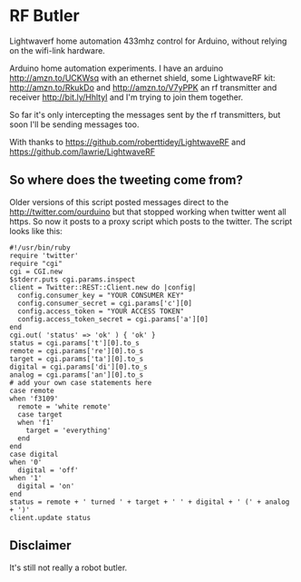 # RF Butler

Lightwaverf home automation 433mhz control for Arduino,
without relying on the wifi-link hardware.

Arduino home automation experiments. I have an arduino http://amzn.to/UCKWsq
with an ethernet shield, some LightwaveRF kit: http://amzn.to/RkukDo and
http://amzn.to/V7yPPK an rf transmitter and receiver http://bit.ly/HhltyI
and I'm trying to join them together.

So far it's only intercepting the messages sent by the rf transmitters, but soon I'll be sending messages too.

With thanks to https://github.com/roberttidey/LightwaveRF and https://github.com/lawrie/LightwaveRF

## So where does the tweeting come from?

Older versions of this script posted messages direct to the http://twitter.com/ourduino but that stopped working when twitter went all https. So now it posts to a proxy script which posts to the twitter. The script looks like this:

    #!/usr/bin/ruby
    require 'twitter'
    require "cgi"
    cgi = CGI.new
    $stderr.puts cgi.params.inspect
    client = Twitter::REST::Client.new do |config|
      config.consumer_key = "YOUR CONSUMER KEY"
      config.consumer_secret = cgi.params['c'][0]
      config.access_token = "YOUR ACCESS TOKEN"
      config.access_token_secret = cgi.params['a'][0]
    end
    cgi.out( 'status' => 'ok' ) { 'ok' }
    status = cgi.params['t'][0].to_s
    remote = cgi.params['re'][0].to_s
    target = cgi.params['ta'][0].to_s
    digital = cgi.params['di'][0].to_s
    analog = cgi.params['an'][0].to_s
    # add your own case statements here
    case remote
    when 'f3109'
      remote = 'white remote'
      case target
      when 'f1'
        target = 'everything'
      end
    end
    case digital
    when '0'
      digital = 'off'
    when '1'
      digital = 'on'
    end
    status = remote + ' turned ' + target + ' ' + digital + ' (' + analog + ')'
    client.update status

## Disclaimer

It's still not really a robot butler.
